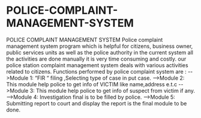 # POLICE-COMPLAINT-MANAGEMENT-SYSTEM
POLICE COMPLAINT MANAGEMENT SYSTEM 
Police complaint management system program which is helpful for citizens, business owner, public services units 
as well as the police authority in the current system all the activities are
done manually it is very time consuming and costly. our police station complaint management
system deals with various activities related to citizens. Functions performed by police complaint system are :
-->Module 1: “FIR “ filing ,Selecting type of case in put case. 
-->Module 2: This module help police to get info of VICTIM like name,address e.t.c
-->Module 3: This module help police to get info of suspect from victim if any. 
-->Module 4: Investigation final is to be filled by police. 
-->Module 5: Submitting report to court and display the report is the final module to be done.

